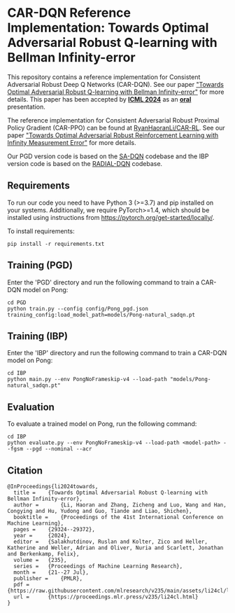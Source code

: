 # CAR-DQN Reference Implementation: Towards Optimal Adversarial Robust Q-learning with Bellman Infinity-error

This repository contains a reference implementation for Consistent Adversarial Robust Deep
Q Networks (CAR-DQN). See our paper ["Towards Optimal Adversarial Robust Q-learning with Bellman Infinity-error"](https://arxiv.org/abs/2402.02165) for more details. This paper has been accepted by [**ICML 2024**](https://proceedings.mlr.press/v235/li24cl.html) as an [**oral**](https://icml.cc/virtual/2024/oral/35463) presentation.

The reference implementation for Consistent Adversarial Robust Proximal Policy Gradient (CAR-PPO) can be found at [RyanHaoranLi/CAR-RL](https://github.com/RyanHaoranLi/CAR-RL). See our paper ["Towards Optimal Adversarial Robust Reinforcement Learning with Infinity Measurement Error"](https://arxiv.org/abs/2502.16734) for more details.

Our PGD version code is based on the [SA-DQN](https://github.com/chenhongge/SA_DQN) codebase and the IBP version code is based on the [RADIAL-DQN](https://github.com/tuomaso/radial_rl_v2) codebase.

## Requirements
To run our code you need to have Python 3 (>=3.7) and pip installed on your systems. Additionally, we require PyTorch>=1.4, which should be installed using instructions from https://pytorch.org/get-started/locally/.

To install requirements:

```setup
pip install -r requirements.txt
```

## Training (PGD)
Enter the 'PGD' directory and run the following command to train a CAR-DQN model on Pong:
```shell
cd PGD
python train.py --config config/Pong_pgd.json training_config:load_model_path=models/Pong-natural_sadqn.pt
```

## Training (IBP)
Enter the 'IBP' directory and run the following command to train a CAR-DQN model on Pong:
```shell
cd IBP
python main.py --env PongNoFrameskip-v4 --load-path "models/Pong-natural_sadqn.pt"
```

## Evaluation
To evaluate a trained model on Pong, run the following command:
```shell
cd IBP
python evaluate.py --env PongNoFrameskip-v4 --load-path <model-path> --fgsm --pgd --nominal --acr
```

## Citation
```shell
@InProceedings{li2024towards,
  title = 	 {Towards Optimal Adversarial Robust Q-learning with Bellman Infinity-error},
  author =       {Li, Haoran and Zhang, Zicheng and Luo, Wang and Han, Congying and Hu, Yudong and Guo, Tiande and Liao, Shichen},
  booktitle = 	 {Proceedings of the 41st International Conference on Machine Learning},
  pages = 	 {29324--29372},
  year = 	 {2024},
  editor = 	 {Salakhutdinov, Ruslan and Kolter, Zico and Heller, Katherine and Weller, Adrian and Oliver, Nuria and Scarlett, Jonathan and Berkenkamp, Felix},
  volume = 	 {235},
  series = 	 {Proceedings of Machine Learning Research},
  month = 	 {21--27 Jul},
  publisher =    {PMLR},
  pdf = 	 {https://raw.githubusercontent.com/mlresearch/v235/main/assets/li24cl/li24cl.pdf},
  url = 	 {https://proceedings.mlr.press/v235/li24cl.html}
}
```
